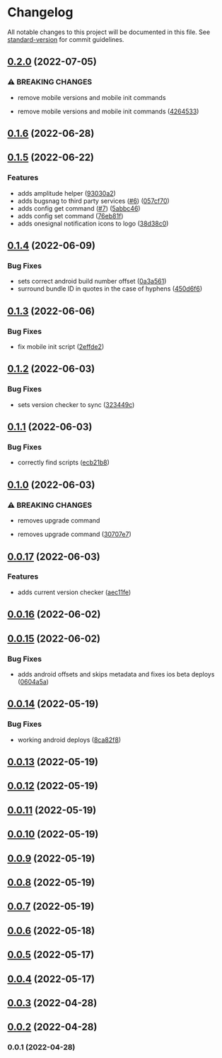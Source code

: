 # Changelog

All notable changes to this project will be documented in this file. See [standard-version](https://github.com/conventional-changelog/standard-version) for commit guidelines.

## [0.2.0](https://github.com/apollosproject/cli/compare/v0.1.6...v0.2.0) (2022-07-05)


### ⚠ BREAKING CHANGES

* remove mobile versions and mobile init commands

* remove mobile versions and mobile init commands ([4264533](https://github.com/apollosproject/cli/commit/426453323de3303143b5ea2bbe60b7ba517d6862))

## [0.1.6](https://github.com/apollosproject/cli/compare/v0.1.5...v0.1.6) (2022-06-28)

## [0.1.5](https://github.com/apollosproject/cli/compare/v0.1.4...v0.1.5) (2022-06-22)


### Features

* adds amplitude helper ([93030a2](https://github.com/apollosproject/cli/commit/93030a2d72606e0b5ca922bc4ac4ef1c7a3b05e3))
* adds bugsnag to third party services ([#6](https://github.com/apollosproject/cli/issues/6)) ([057cf70](https://github.com/apollosproject/cli/commit/057cf70890d72664d8e91b92934edf10724a1ab6))
* adds config get command ([#7](https://github.com/apollosproject/cli/issues/7)) ([5abbc46](https://github.com/apollosproject/cli/commit/5abbc4651572d871105646c5c93485ea8b1c70dd))
* adds config set command ([76eb81f](https://github.com/apollosproject/cli/commit/76eb81fb06872bcc2aa603aad73b36e379a448d3))
* adds onesignal notification icons to logo ([38d38c0](https://github.com/apollosproject/cli/commit/38d38c08dfbfc2822b4a726c3feffac64eefb13b))

## [0.1.4](https://github.com/apollosproject/cli/compare/v0.1.3...v0.1.4) (2022-06-09)


### Bug Fixes

* sets correct android build number offset ([0a3a561](https://github.com/apollosproject/cli/commit/0a3a56131a52d3e1aaf8793e57c8d30380e66b53))
* surround bundle ID in quotes in the case of hyphens ([450d6f6](https://github.com/apollosproject/cli/commit/450d6f645932c0b6b435707f982f0b0617dfddfb))

## [0.1.3](https://github.com/apollosproject/cli/compare/v0.1.2...v0.1.3) (2022-06-06)


### Bug Fixes

* fix mobile init script ([2effde2](https://github.com/apollosproject/cli/commit/2effde2567385bce02f6fcb84259db7de91a7b86))

## [0.1.2](https://github.com/apollosproject/cli/compare/v0.1.1...v0.1.2) (2022-06-03)


### Bug Fixes

* sets version checker to sync ([323449c](https://github.com/apollosproject/cli/commit/323449cd9e93f722b8abb6f8607db5e76c53f91a))

## [0.1.1](https://github.com/apollosproject/cli/compare/v0.1.0...v0.1.1) (2022-06-03)


### Bug Fixes

* correctly find scripts ([ecb21b8](https://github.com/apollosproject/cli/commit/ecb21b8eff6c4ba8435c8509c3c4435ef59cfe66))

## [0.1.0](https://github.com/apollosproject/cli/compare/v0.0.17...v0.1.0) (2022-06-03)


### ⚠ BREAKING CHANGES

* removes upgrade command

* removes upgrade command ([30707e7](https://github.com/apollosproject/cli/commit/30707e7dd300ad910cce828396ee5b2949453a99))

## [0.0.17](https://github.com/apollosproject/cli/compare/v0.0.16...v0.0.17) (2022-06-03)


### Features

* adds current version checker ([aec11fe](https://github.com/apollosproject/cli/commit/aec11fe76393cc2fe6c0658ea53f3c26ab973612))

## [0.0.16](https://github.com/apollosproject/cli/compare/v0.0.15...v0.0.16) (2022-06-02)

## [0.0.15](https://github.com/apollosproject/cli/compare/v0.0.14...v0.0.15) (2022-06-02)


### Bug Fixes

* adds android offsets and skips metadata and fixes ios beta deploys ([0604a5a](https://github.com/apollosproject/cli/commit/0604a5ae22ca4900524b90b473780d3f88c24b14))

## [0.0.14](https://github.com/apollosproject/cli/compare/v0.0.13...v0.0.14) (2022-05-19)


### Bug Fixes

* working android deploys ([8ca82f8](https://github.com/apollosproject/cli/commit/8ca82f8534efe0addf37a7e602b425766facfee2))

## [0.0.13](https://github.com/apollosproject/cli/compare/v0.0.12...v0.0.13) (2022-05-19)

## [0.0.12](https://github.com/apollosproject/cli/compare/v0.0.11...v0.0.12) (2022-05-19)

## [0.0.11](https://github.com/apollosproject/cli/compare/v0.0.10...v0.0.11) (2022-05-19)

## [0.0.10](https://github.com/apollosproject/cli/compare/v0.0.9...v0.0.10) (2022-05-19)

## [0.0.9](https://github.com/apollosproject/cli/compare/v0.0.8...v0.0.9) (2022-05-19)

## [0.0.8](https://github.com/apollosproject/cli/compare/v0.0.7...v0.0.8) (2022-05-19)

## [0.0.7](https://github.com/apollosproject/cli/compare/v0.0.6...v0.0.7) (2022-05-19)

## [0.0.6](https://github.com/apollosproject/cli/compare/v0.0.5...v0.0.6) (2022-05-18)

## [0.0.5](https://github.com/apollosproject/cli/compare/v0.0.4...v0.0.5) (2022-05-17)

## [0.0.4](https://github.com/apollosproject/cli/compare/v0.0.3...v0.0.4) (2022-05-17)

## [0.0.3](https://github.com/apollosproject/cli/compare/v0.0.2...v0.0.3) (2022-04-28)

## [0.0.2](https://github.com/ApollosProject/cli/compare/v0.0.1...v0.0.2) (2022-04-28)

### 0.0.1 (2022-04-28)
